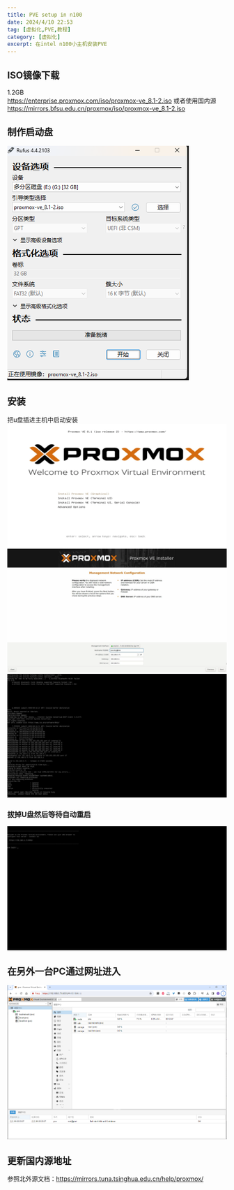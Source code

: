 ```yaml
---
title: PVE setup in n100
date: 2024/4/10 22:53
tag: [虚拟化,PVE,教程]
category: [虚拟化]
excerpt: 在intel n100小主机安装PVE
---
```

## ISO镜像下载
1.2GB  
https://enterprise.proxmox.com/iso/proxmox-ve_8.1-2.iso
或者使用国内源  
https://mirrors.bfsu.edu.cn/proxmox/iso/proxmox-ve_8.1-2.iso

## 制作启动盘
![](/img/blog//rufus-pve-iso.png)

## 安装
把u盘插进主机中启动安装
![](/img/blog//pve-install-1.png)
![](/img/blog//pve-install-2.png)
![](/img/blog//pve-install-3.png)

### 拔掉U盘然后等待自动重启
![](/img/blog//pve-install-4.png)

## 在另外一台PC通过网址进入
![](/img/blog//pve-install-5.png)

## 更新国内源地址
参照北外源文档：https://mirrors.tuna.tsinghua.edu.cn/help/proxmox/